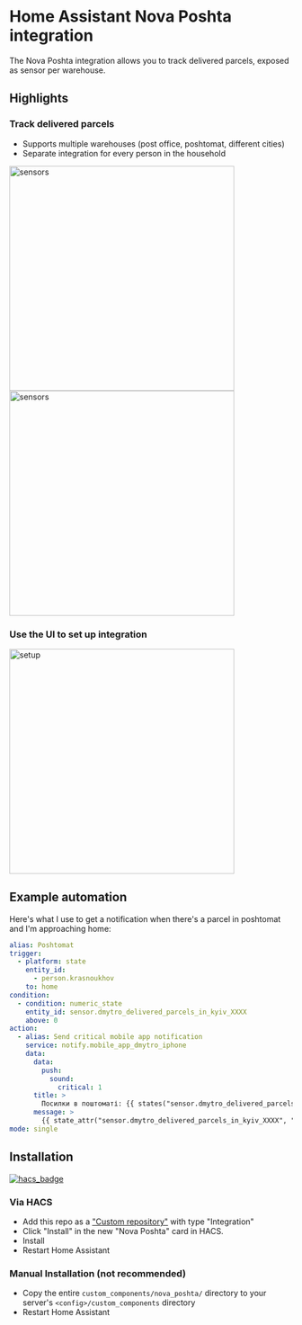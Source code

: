 # Home Assistant Nova Poshta integration

The Nova Poshta integration allows you to track delivered parcels, exposed as sensor per warehouse.

## Highlights

### Track delivered parcels

- Supports multiple warehouses (post office, poshtomat, different cities)
- Separate integration for every person in the household

<img src="https://github.com/krasnoukhov/homeassistant-nova-poshta/assets/944286/9d41505b-087b-49b1-ad63-c84401096459" alt="sensors" width="400">
<br>
<img src="https://github.com/krasnoukhov/homeassistant-nova-poshta/assets/944286/c88a9f39-d2a3-441e-a501-c0223a0cc9b5" alt="sensors" width="400">

### Use the UI to set up integration

<img src="https://github.com/krasnoukhov/homeassistant-nova-poshta/assets/944286/ff42b312-6758-4c40-80b3-eed8cdda9596" alt="setup" width="400">

## Example automation

Here's what I use to get a notification when there's a parcel in poshtomat and I'm approaching home:

```yml
alias: Poshtomat
trigger:
  - platform: state
    entity_id:
      - person.krasnoukhov
    to: home
condition:
  - condition: numeric_state
    entity_id: sensor.dmytro_delivered_parcels_in_kyiv_XXXX
    above: 0
action:
  - alias: Send critical mobile app notification
    service: notify.mobile_app_dmytro_iphone
    data:
      data:
        push:
          sound:
            critical: 1
      title: >
        Посилки в поштоматі: {{ states("sensor.dmytro_delivered_parcels_in_kyiv_XXXX") }}шт
      message: >
        {{ state_attr("sensor.dmytro_delivered_parcels_in_kyiv_XXXX", "parcels") | join("\n") }}
mode: single
```

## Installation

[![hacs_badge](https://img.shields.io/badge/HACS-Custom-41BDF5.svg?style=for-the-badge)](https://github.com/hacs/integration)

### Via HACS
* Add this repo as a ["Custom repository"](https://hacs.xyz/docs/faq/custom_repositories/) with type "Integration"
* Click "Install" in the new "Nova Poshta" card in HACS.
* Install
* Restart Home Assistant

### Manual Installation (not recommended)
* Copy the entire `custom_components/nova_poshta/` directory to your server's `<config>/custom_components` directory
* Restart Home Assistant
